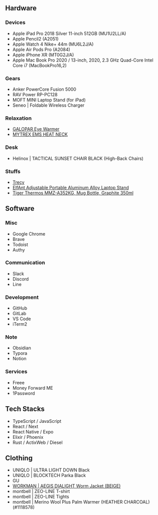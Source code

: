 ## Hardware

### Devices
- Apple iPad Pro 2018 Silver 11-inch 512GB (MU1U2LL/A)
- Apple Pencil2 (A2051)
- Apple Watch 4 Nike+ 44m (MU6L2J/A)
- Apple Air Pods Pro (A2084)
- Apple iPhone XR (MT0G2J/A)
- Apple Mac Book Pro 2020 / 13-inch, 2020, 2.3 GHz Quad-Core Intel Core i7 (MacBookPro16,2)

### Gears
- Anker PowerCore Fusion 5000
- RAV Power RP-PC128
- MOFT MINI Laptop Stand (for iPad)
- Seneo | Foldable Wireless Charger

### Relaxation
- [GALOPAR Eye Warmer](https://www.amazon.co.jp/gp/product/B07TVR9977/ref=ppx_yo_dt_b_asin_title_o09_s00?ie=UTF8&psc=1)
- [MYTREX EMS HEAT NECK](https://item.rakuten.co.jp/leapgrow/mt-p-ehn19w/?s-id=ph_pc_itemname)

### Desk

- Helinox | TACTICAL SUNSET CHAIR BLACK (High-Back Chairs)

### Stuffs
- [Trecy](https://www.amazon.co.jp/gp/product/B004NYK0NQ/ref=ppx_yo_dt_b_asin_title_o00_s00?ie=UTF8&psc=1)
- [ElfAnt Adjustable Portable Aluminum Alloy Laptop Stand](https://www.amazon.co.jp/gp/product/B086L35VML/ref=ppx_yo_dt_b_asin_title_o07_s00?ie=UTF8&psc=1)
- [Tiger Thermos MMZ-A352KG, Mug Bottle, Graphite 350ml](https://www.amazon.co.jp/gp/product/B07W4TNKZN/ref=ppx_yo_dt_b_asin_title_o02_s00?ie=UTF8&psc=1)

## Software

### Misc
- Google Chrome
- Brave
- Todoist
- Authy

### Communication
- Slack
- Discord
- Line

### Development
- GitHub
- GitLab
- VS Code
- iTerm2

### Note
- Obsidian
- Typora
- Notion

### Services

- Freee
- Money Forward ME
- 1Password

## Tech Stacks

- TypeScript / JavaScript
- React / Next
- React Native / Expo
- Elixir / Phoenix
- Rust / ActixWeb / Diesel

## Clothing

- UNIQLO | ULTRA LIGHT DOWN Black
- UNIQLO | BLOCKTECH Parka Black
- GU
- [WORKMAN | AEGIS DIALIGHT Worm Jacket (BEIGE)](https://workman.jp/shop/g/g2300068346231/)
- montbell | ZEO-LINE T-shirt
- montbell | ZEO-LINE Tights
- montbell | Merino Wool Plus Palm Warmer (HEATHER CHARCOAL) (#1118578)

